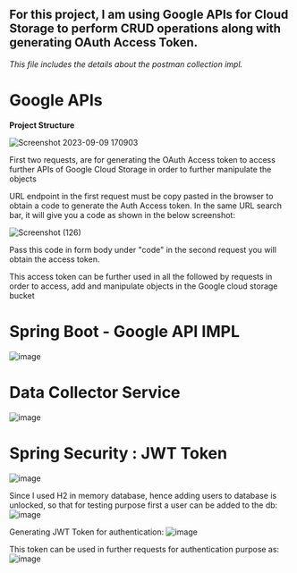 ## For this project, I am using Google APIs for Cloud Storage to perform CRUD operations along with generating OAuth Access Token. 

*This file includes the details about the postman collection impl.*

# Google APIs

**Project Structure**

![Screenshot 2023-09-09 170903](https://github.com/thesrishtisharma/Swagger-SpringBoot-GoogleAPI/assets/38985008/2a071764-3bda-44f6-b9e3-da00c04e153c)

First two requests, are for generating the OAuth Access token to access further APIs of Google Cloud Storage in order to further manipulate the objects

URL endpoint in the first request must be copy pasted in the browser to obtain a code to generate the Auth Access token. In the same URL search bar, it will give you a code as shown in the below screenshot:

![Screenshot (126)](https://github.com/thesrishtisharma/Swagger-SpringBoot-GoogleAPI/assets/38985008/dce76e65-b6cd-4612-9b98-93f14c866856)

Pass this code in form body under "code" in the second request you will obtain the access token.

This access token can be further used in all the followed by requests in order to access, add and manipulate objects in the Google cloud storage bucket 

# Spring Boot - Google API IMPL

![image](https://github.com/thesrishtisharma/Swagger-SpringBoot-GoogleAPI/assets/38985008/3f1615fb-0a77-4b3f-aabe-00ec4ce86c34)

# Data Collector Service

![image](https://github.com/thesrishtisharma/Swagger-SpringBoot-GoogleAPI/assets/38985008/b9c539f3-a791-4f61-adcd-1e0b4c537543)

# Spring Security : JWT Token

![image](https://github.com/thesrishtisharma/Swagger-SpringBoot-GoogleAPI/assets/38985008/d63154e9-7ebd-48f5-89d5-8a361b58ec59)

Since I used H2 in memory database, hence adding users to database is unlocked, so that for testing purpose first a user can be added to the db:
  ![image](https://github.com/thesrishtisharma/Swagger-SpringBoot-GoogleAPI/assets/38985008/4574e08a-bff4-46ac-b022-df1cb8135547)

Generating JWT Token for authentication:
  ![image](https://github.com/thesrishtisharma/Swagger-SpringBoot-GoogleAPI/assets/38985008/64633d7d-753c-467a-b870-b48135a43fee)

This token can be used in further requests for authentication purpose as:
  ![image](https://github.com/thesrishtisharma/Swagger-SpringBoot-GoogleAPI/assets/38985008/5670e189-5e85-4212-9f42-cb1aa6452f3f)
